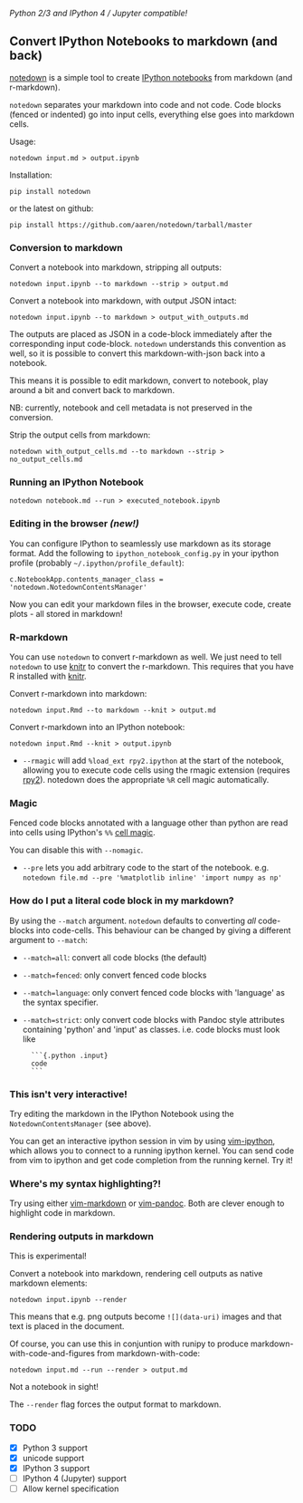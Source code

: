 *Python 2/3 and IPython 4 / Jupyter compatible!*

Convert IPython Notebooks to markdown (and back)
------------------------------------------------

[notedown] is a simple tool to create [IPython notebooks][ipython]
from markdown (and r-markdown).

[ipython]: http://www.ipython.org/notebook
[notedown]: http://github.com/aaren/notedown

`notedown` separates your markdown into code and not code. Code
blocks (fenced or indented) go into input cells, everything else
goes into markdown cells.

Usage:

    notedown input.md > output.ipynb

Installation:

    pip install notedown

or the latest on github:

    pip install https://github.com/aaren/notedown/tarball/master


### Conversion to markdown

Convert a notebook into markdown, stripping all outputs:

    notedown input.ipynb --to markdown --strip > output.md

Convert a notebook into markdown, with output JSON intact:

    notedown input.ipynb --to markdown > output_with_outputs.md

The outputs are placed as JSON in a code-block immediately after the
corresponding input code-block. `notedown` understands this
convention as well, so it is possible to convert this
markdown-with-json back into a notebook.

This means it is possible to edit markdown, convert to notebook,
play around a bit and convert back to markdown.

NB: currently, notebook and cell metadata is not preserved in the
conversion.

Strip the output cells from markdown:

    notedown with_output_cells.md --to markdown --strip > no_output_cells.md


### Running an IPython Notebook

    notedown notebook.md --run > executed_notebook.ipynb

### Editing in the browser *(new!)*

You can configure IPython to seamlessly use markdown as its storage
format. Add the following to `ipython_notebook_config.py` in your
ipython profile (probably `~/.ipython/profile_default`):

    c.NotebookApp.contents_manager_class = 'notedown.NotedownContentsManager'

Now you can edit your markdown files in the browser, execute code,
create plots - all stored in markdown!

### R-markdown

You can use `notedown` to convert r-markdown as well. We just need
to tell `notedown` to use [knitr] to convert the r-markdown.
This requires that you have R installed with [knitr].

Convert r-markdown into markdown:

    notedown input.Rmd --to markdown --knit > output.md

Convert r-markdown into an IPython notebook:

    notedown input.Rmd --knit > output.ipynb

- `--rmagic` will add `%load_ext rpy2.ipython` at the start of the
  notebook, allowing you to execute code cells using the rmagic
  extension (requires [rpy2]). notedown does the appropriate `%R`
  cell magic automatically.

[knitr]: yihui.name/knitr
[rpy2]: http://rpy.sourceforge.net/


### Magic

Fenced code blocks annotated with a language other than python are
read into cells using IPython's `%%` [cell magic][].

[cell magic]: http://nbviewer.ipython.org/github/ipython/ipython/blob/1.x/examples/notebooks/Cell%20Magics.ipynb

You can disable this with `--nomagic`.

- `--pre` lets you add arbitrary code to the start of the notebook.
  e.g. `notedown file.md --pre '%matplotlib inline' 'import numpy as np'`


### How do I put a literal code block in my markdown?

By using the `--match` argument. `notedown` defaults to converting
*all* code-blocks into code-cells. This behaviour can be changed by
giving a different argument to `--match`:

- `--match=all`: convert all code blocks (the default)
- `--match=fenced`: only convert fenced code blocks
- `--match=language`: only convert fenced code blocks with
  'language' as the syntax specifier.
- `--match=strict`: only convert code blocks with Pandoc style
  attributes containing 'python' and 'input' as classes. i.e. code
  blocks must look like

        ```{.python .input}
        code
        ```

### This isn't very interactive!

Try editing the markdown in the IPython Notebook using the
`NotedownContentsManager` (see above).

You can get an interactive ipython session in vim by using
[vim-ipython], which allows you to connect to a running ipython
kernel. You can send code from vim to ipython and get code
completion from the running kernel. Try it!

[vim-ipython]: http://www.github.com/ivanov/vim-ipython


### Where's my syntax highlighting?!

Try using either [vim-markdown] or [vim-pandoc]. Both are clever
enough to highlight code in markdown.

[vim-markdown]: https://github.com/tpope/vim-markdown
[vim-pandoc]: https://github.com/vim-pandoc/vim-pandoc


### Rendering outputs in markdown

This is experimental!

Convert a notebook into markdown, rendering cell outputs as native
markdown elements:

    notedown input.ipynb --render

This means that e.g. png outputs become `![](data-uri)` images and
that text is placed in the document.

Of course, you can use this in conjuntion with runipy to produce
markdown-with-code-and-figures from markdown-with-code:

    notedown input.md --run --render > output.md

Not a notebook in sight!

The `--render` flag forces the output format to markdown.


### TODO

- [x] Python 3 support
- [x] unicode support
- [x] IPython 3 support
- [ ] IPython 4 (Jupyter) support
- [ ] Allow kernel specification
